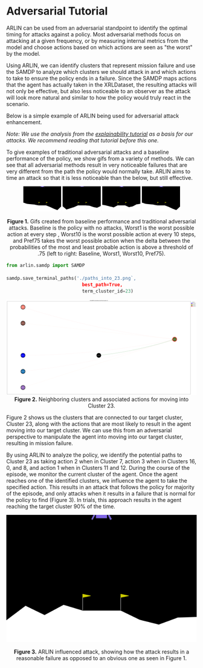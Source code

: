# Adversarial Tutorial

ARLIN can be used from an adversarial standpoint to identify the optimal timing for
attacks against a policy. Most adversarial methods focus on attacking at a given
frequency, or by measuring internal metrics from the model and choose actions based on
which actions are seen as "the worst" by the model.

Using ARLIN, we can identify clusters that represent mission failure and use the SAMDP to
analyze which clusters we should attack in and which actions to take to ensure the policy
ends in a failure. Since the SAMDP maps actions that the agent has actually taken in the
XRLDataset, the resulting attacks will not only be effective, but also less noticeable to
an observer as the attack will look more natural and similar to how the policy would
truly react in the scenario.

Below is a simple example of ARLIN being used for adversarial attack enhancement.

*Note: We use the analysis from the [explainability tutorial](./explainable.md) as a*
*basis for our attacks. We recommend reading that tutorial before this one.*

To give examples of traditional adversarial attacks and a baseline performance of the
policy, we show gifs from a variety of methods. We can see that all adversarial methods
result in very noticeable failures that are very different from the path the policy would
normally take. ARLIN aims to time an attack so that it is less noticeable than the below,
but still effective.

<div align="center">
 <img src="../../images/adversarial/gifs/baseline.gif" width=20%/>
 <img src="../../images/adversarial/gifs/worst_1.gif" width=20%/>
 <img src="../../images/adversarial/gifs/worst_10.gif" width=20%/>
 <img src="../../images/adversarial/gifs/preference75.gif" width=20%/>
</div>
<p align="center">
  <b>Figure 1.</b> Gifs created from baseline performance and traditional adversarial attacks.
 Baseline is the policy with no attacks, Worst1 is the worst possible action at every step
 , Worst10 is the worst possible action at every 10 steps, and Pref75 takes the worst
 possible action when the delta between the probabilities of the most and least probable
 action is above a threshold of .75 (left to right: Baseline, Worst1, Worst10, Pref75).
</p>

```python
from arlin.samdp import SAMDP

samdp.save_terminal_paths('./paths_into_23.png`,
                            best_path=True,
                            term_cluster_id=23)
```

<p align="center">
  <img src="../../images/adversarial/samdp_terminals_23.png" />
  <b>Figure 2.</b> Neighboring clusters and associated actions for moving into Cluster 23.
</p>

Figure 2 shows us the clusters that are connected to our target cluster, Cluster 23, along
with the actions that are most likely to result in the agent moving into our target
cluster. We can use this from an adversarial perspective to manipulate the agent into
moving into our target cluster, resulting in mission failure.

By using ARLIN to analyze the policy, we identify the potential paths to Cluster 23 as
taking action 2 when in Cluster 7, action 3 when in Clusters 16, 0, and 8, and action 1
when in Clusters 11 and 12. During the course of the episode, we monitor the current
cluster of the agent. Once the agent reaches one of the identified clusters, we influence
the agent to take the specified action. This results in an attack that follows the policy
for majority of the episode, and only attacks when it results in a failure that is normal
for the policy to find (Figure 3). In trials, this approach results in the agent reaching
the target cluster 90% of the time.

<p align="center">
  <img src="../../images/adversarial/gifs/arlin.gif" />
</p>
<p align="center">
  <b>Figure 3.</b> ARLIN influenced attack, showing how the attack results in a reasonable
   failure as opposed to an obvious one as seen in Figure 1.
</p>
